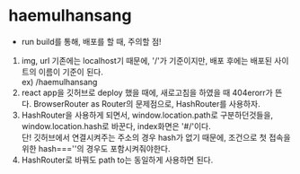 # haemulhansang
 
* run build를 통해, 배포를 할 때, 주의할 점!<br>
1) img, url 기존에는 localhost기 때문에, '/'가 기준이지만, 배포 후에는 배포된 사이트의 이름이 기준이 된다.<br> ex) /haemulhansang<br>
2) react app을 깃허브로 deploy 했을 때에, 새로고침을 하였을 때 404erorr가 뜬다. BrowserRouter as Router의 문제점으로, HashRouter를 사용하자.<br>
3) HashRouter을 사용하게 되면서, window.location.path로 구분하던것들을, window.location.hash로 바꾼다, index화면은 '#/'이다. <br>단! 깃허브에서 연결시켜주는 주소의 경우 hash가 없기 때문에, 조건으로 첫 접속을 위한 hash===''의 경우도 포함시켜줘야한다.<br>
4) HashRouter로 바꿔도 path to는 동일하게 사용하면 된다.

